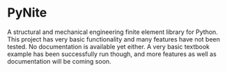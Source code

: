 # PyNite
A structural and mechanical engineering finite element library for Python. This project has very basic functionality and many features have not been tested. No documentation is available yet either. A very basic textbook example has been successfully run though, and more features as well as documentation will be coming soon.
